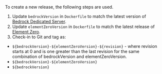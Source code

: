 To create a new release, the following steps are used.

1. Update `bedrockVersion` in `Dockerfile` to match the latest version of [Bedrock Dedicated Server](https://www.minecraft.net/en-us/download/server/bedrock/).
2. Update `elementZeroVersion` in `Dockerfile` to match the latest release of [Element Zero](https://github.com/Element-0/ElementZero/releases).
3. Check-in to Git and tag as:
  * `${bedrockVersion}-${elementZeroVersion}-${revision}` - where revision starts at 0 and is one greater than the last revision for the same combination of bedrockVersion and elementZeroVersion.
  * `${bedrockVersion}-${elementZeroVersion}`
  * `${bedrockVersion}`
